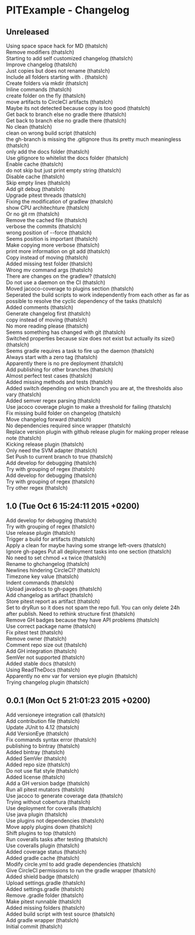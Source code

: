 PITExample - Changelog
======================

Unreleased  
----------  
Using space space hack for MD (thatsIch)  
Remove modifiers (thatsIch)  
Starting to add self customized changelog (thatsIch)  
Improve changelog (thatsIch)  
Just copies but does not rename (thatsIch)  
Include all folders starting with . (thatsIch)  
Create folders via mkdir (thatsIch)  
Inline commands (thatsIch)  
create folder on the fly (thatsIch)  
move artifacts to CircleCI artifacts (thatsIch)  
Maybe its not detected because copy is too good (thatsIch)  
Get back to branch else no gradle there (thatsIch)  
Get back to branch else no gradle there (thatsIch)  
No clean (thatsIch)  
clean on wrong build script (thatsIch)  
the gh-branch is missing the .gitignore thus its pretty much meaningless (thatsIch)  
only add the docs folder (thatsIch)  
Use gitignore to whitelist the docs folder (thatsIch)  
Enable cache (thatsIch)  
do not skip but just print empty string (thatsIch)  
Disable cache (thatsIch)  
Skip empty lines (thatsIch)  
Add git debug (thatsIch)  
Upgrade pitest threads (thatsIch)  
Fixing the modification of gradlew (thatsIch)  
show CPU architechture (thatsIch)  
Or no git rm (thatsIch)  
Remove the cached file (thatsIch)  
verbose the commits (thatsIch)  
wrong position of --force (thatsIch)  
Seems position is important (thatsIch)  
Make copying more verbose (thatsIch)  
print more information on git add (thatsIch)  
Copy instead of moving (thatsIch)  
Added missing test folder (thatsIch)  
Wrong mv command args (thatsIch)  
There are changes on the gradlew? (thatsIch)  
Do not use a daemon on the CI (thatsIch)  
Moved jacoco-coverage to plugins section (thatsIch)  
Seperated the build scripts to work independently from each other as far as possible to resolve the cyclic dependency of the tasks (thatsIch)  
Added comments (thatsIch)  
Generate changelog first (thatsIch)  
copy instead of moving (thatsIch)  
No more reading please (thatsIch)  
Seems something has changed with git (thatsIch)  
Switched properties because size does not exist but actually its size() (thatsIch)  
Seems gradle requires a task to fire up the daemon (thatsIch)  
Always start with a zero tag (thatsIch)  
Apparently there is no pre deployment (thatsIch)  
Add publishing for other branches (thatsIch)  
Almost perfect test cases (thatsIch)  
Added missing methods and tests (thatsIch)  
Added switch depending on which branch you are at, the thresholds also vary (thatsIch)  
Added semver regex parsing (thatsIch)  
Use jacoco coverage plugin to make a threshold for failing (thatsIch)  
Fix missing build folder on changelog (thatsIch)  
Move changelog forward (thatsIch)  
No dependencies required since wrapper (thatsIch)  
Replace version plugin with github release plugin for making proper release note (thatsIch)  
Kicking release plugin (thatsIch)  
Only need the SVM adapter (thatsIch)  
Set Push to current branch to true (thatsIch)  
Add develop for debugging (thatsIch)  
Try with grouping of regex (thatsIch)  
Add develop for debugging (thatsIch)  
Try with grouping of regex (thatsIch)  
Try other regex (thatsIch)  
  
1.0 (Tue Oct 6 15:24:11 2015 +0200)  
-----------------------------------  
Add develop for debugging (thatsIch)  
Try with grouping of regex (thatsIch)  
Use release plugin (thatsIch)  
Trigger a build for artifacts (thatsIch)  
Apply a clean for maybe having some strange left-overs (thatsIch)  
Ignore gh-pages Put all deployment tasks into one section (thatsIch)  
No need to set chmod +x twice (thatsIch)  
Rename to ghchangelog (thatsIch)  
Newlines hindering CircleCI? (thatsIch)  
Timezone key value (thatsIch)  
Indent commands (thatsIch)  
Upload javadocs to gh-pages (thatsIch)  
Add changelog as artifact (thatsIch)  
Store pitest report as artifact (thatsIch)  
Set to dryRun so it does not spam the repo full. You can only delete 24h after publish. Need to rethink structure first (thatsIch)  
Remove GH badges because they have API problems (thatsIch)  
Use correct package name (thatsIch)  
Fix pitest test (thatsIch)  
Remove owner (thatsIch)  
Comment repo size out (thatsIch)  
Add GH integration (thatsIch)  
SemVer not supported (thatsIch)  
Added stable docs (thatsIch)  
Using ReadTheDocs (thatsIch)  
Apparently no env var for version eye plugin (thatsIch)  
Trying changelog plugin (thatsIch)  
  
0.0.1 (Mon Oct 5 21:01:23 2015 +0200)  
-------------------------------------  
Add versioneye integration call (thatsIch)  
Add contribution file (thatsIch)  
Update JUnit to 4.12 (thatsIch)  
Add VersionEye (thatsIch)  
Fix commands syntax error (thatsIch)  
publishing to bintray (thatsIch)  
Added bintray (thatsIch)  
Added SemVer (thatsIch)  
Added repo size (thatsIch)  
Do not use flat style (thatsIch)  
Added license (thatsIch)  
Add a GH version badge (thatsIch)  
Run all pitest mutators (thatsIch)  
Use jacoco to generate coverage data (thatsIch)  
Trying without cobertura (thatsIch)  
Use deployment for coveralls (thatsIch)  
Use java plugin (thatsIch)  
Use plugins not dependencies (thatsIch)  
Move apply plugins down (thatsIch)  
Shift plugins to top (thatsIch)  
Run coveralls tasks after testing (thatsIch)  
Use coveralls plugin (thatsIch)  
Added coverage status (thatsIch)  
Added gradle cache (thatsIch)  
Modify circle.yml to add gradle dependencies (thatsIch)  
Give CircleCI permissions to run the gradle wrapper (thatsIch)  
Added shield badge (thatsIch)  
Upload settings.gradle (thatsIch)  
Added settings.gradle (thatsIch)  
Remove .gradle folder (thatsIch)  
Make pitest runnable (thatsIch)  
Added missing folders (thatsIch)  
Added build script with test source (thatsIch)  
Add gradle wrapper (thatsIch)  
Initial commit (thatsIch)  
  
